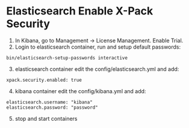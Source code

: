 # Elasticsearch Enable X-Pack Security

1. In Kibana, go to Management -> License Management.  Enable Trial.
2. Login to elasticsearch container, run and setup default passwords:
```
bin/elasticsearch-setup-passwords interactive
```
3. elasticsearch container edit the config/elasticsearch.yml and add:
```
xpack.security.enabled: true
```
4. kibana container edit the config/kibana.yml and add:
```
elasticsearch.username: "kibana"
elasticsearch.password: "password"
```
5. stop and start containers
	
